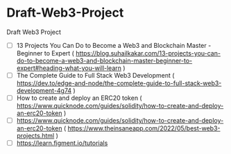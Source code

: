 # Draft-Web3-Project
Draft Web3 Project

- [ ] 13 Projects You Can Do to Become a Web3 and Blockchain Master - Beginner to Expert ( https://blog.suhailkakar.com/13-projects-you-can-do-to-become-a-web3-and-blockchain-master-beginner-to-expert#heading-what-you-will-learn )
- [ ] The Complete Guide to Full Stack Web3 Development ( https://dev.to/edge-and-node/the-complete-guide-to-full-stack-web3-development-4g74 )
- [ ] How to create and deploy an ERC20 token ( https://www.quicknode.com/guides/solidity/how-to-create-and-deploy-an-erc20-token )
- [ ] https://www.quicknode.com/guides/solidity/how-to-create-and-deploy-an-erc20-token ( https://www.theinsaneapp.com/2022/05/best-web3-projects.html )
- [ ] https://learn.figment.io/tutorials

